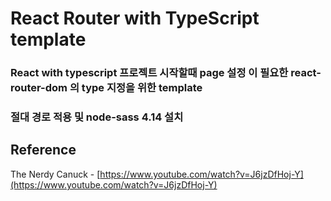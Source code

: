 # React Router with TypeScript template

### React with typescript 프로젝트 시작할때 page 설정 이 필요한 react-router-dom 의 type 지정을 위한 template

### 절대 경로 적용 및 node-sass 4.14 설치

## Reference

The Nerdy Canuck - [https://www.youtube.com/watch?v=J6jzDfHoj-Y](https://www.youtube.com/watch?v=J6jzDfHoj-Y)
